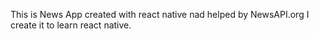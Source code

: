 This is News App created with react native nad helped by NewsAPI.org
I create it to learn react native.
